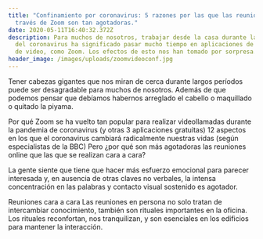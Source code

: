 ```yaml
---
title: "Confinamiento por coronavirus: 5 razones por las que las reuniones a
  través de Zoom son tan agotadoras."
date: 2020-05-11T16:40:32.372Z
description: Para muchos de nosotros, trabajar desde la casa durante la crisis
  del coronavirus ha significado pasar mucho tiempo en aplicaciones de reuniones
  de video, como Zoom. Los efectos de esto nos han tomado por sorpresa.
header_image: /images/uploads/zoomvideoconf.jpg
---
```

Tener cabezas gigantes que nos miran de cerca durante largos períodos puede ser desagradable para muchos de nosotros. Además de que podemos pensar que debíamos habernos arreglado el cabello o maquillado o quitado la piyama.

Por qué Zoom se ha vuelto tan popular para realizar videollamadas durante la pandemia de coronavirus (y otras 3 aplicaciones gratuitas) 12 aspectos en los que el coronavirus cambiará radicalmente nuestras vidas (según especialistas de la BBC)
Pero ¿por qué son más agotadoras las reuniones online que las que se realizan cara a cara?

La gente siente que tiene que hacer más esfuerzo emocional para parecer interesada y, en ausencia de otras claves no verbales, la intensa concentración en las palabras y contacto visual sostenido es agotador.

Reuniones cara a cara Las reuniones en persona no solo tratan de intercambiar conocimiento, también son rituales importantes en la oficina. Los rituales reconfortan, nos tranquilizan, y son esenciales en los edificios para mantener la interacción.